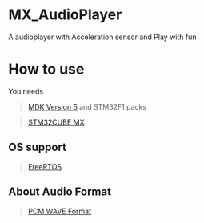 # MX_AudioPlayer
A audioplayer with Acceleration sensor and Play with fun
# How to use
You needs 

>[MDK Version 5](http://www2.keil.com/mdk5) and STM32F1 packs

>[STM32CUBE MX](http://www.stm32cube.com/)


## OS support
>[FreeRTOS](http://www.freertos.org/)
## About Audio Format
>[PCM WAVE Format](http://ibillxia.github.io/blog/2013/07/20/details-of-wave-format-and-reading-wave-files-in-C-language/)